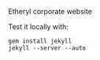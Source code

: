 Etheryl corporate website

Test it locally with:

    gem install jekyll
    jekyll --server --auto
